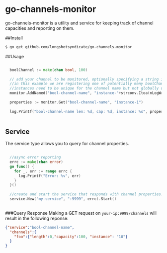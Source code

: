 # go-channels-monitor
go-channels-monitor is a utility and service for keeping track of channel capacities and reporting on them. 

##Install
```bash
$ go get github.com/longshotsyndicate/go-channels-monitor
```

##Usage
```go

  boolChannel := make(chan bool, 100)
  
  // add your channel to be monitored, optionally specifying a string instance id for the channel.
  //in this example we are registering one of potentially many boolChannel channels, each with an id like "instance-10"
  //instances need to be unique for the channel name but not globally unique. 
  monitor.AddNamed("bool-channel-name", "instance-"+strconv.Itoa(nLogWriters++), boolChannel)
  
  properties := monitor.Get("bool-channel-name", "instance-1")
  
  log.Printf("bool-channel-name len: %d, cap: %d, instance: %s", properties.Len, properties.Cap, properties.Instance)
  
```
## Service
The service type allows you to query for channel properties.
```go
  
  //async error reporting
  errc := make(chan error)
  go func() {
    for _, err := range errc {
      log.Printf("Error: %v", err)
    }
  }()
  
  //create and start the service that responds with channel properties.
  service.New("my-service", ":9999", errc).Start()
  
```

###Query Response
Making a GET request on `your-ip:9999/channels` will result in the following reponse:
```json
{"service":"bool-channel-name",
  "channels":{
    "foo":{"length":0,"capacity":100, "instance": "10"}
  }
}
```








